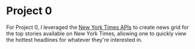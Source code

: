 # Project 0
For Project 0, I leveraged the [New York Times APIs](https://developer.nytimes.com/apis) to create news grid for the top stories available on New York Times, allowing one to quickly view the hottest headlines for whatever they're interested in.
